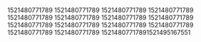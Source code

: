 1521480771789
1521480771789
1521480771789
1521480771789
1521480771789
1521480771789
1521480771789
1521480771789
1521480771789
1521480771789
1521480771789
1521480771789
1521480771789
1521480771789
15214807717891521495167551